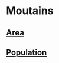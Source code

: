 # Moutains

## [Area](https://funkycoda.github.io/mountains/area)

## [Population](https://funkycoda.github.io/mountains/pop)
